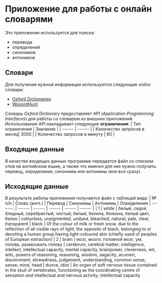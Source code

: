 # Приложение для работы с онлайн словарями
Это приложение используется для поиска:
- перевода
- определений
- синонимов
- антонимов

## Словари
Для получения нужной информации используются следующие *online* словари:
- [Oxford Dictionaries](https://en.oxforddictionaries.com/)
- [WooordHunt](https://wooordhunt.ru/)

Словарь *Oxford Dictionary* предоставляет API (*Application Programming Interfaces*) для работы со словарем из внешних приложений. Использование API накладывает следующие **ограничения**:
| Тип ограничения | Значение |
| ------ | ------ |
| Количество запросов в месяц| 3000 |
| Количество запросов в минуту | 60 |

## Входящие данные
В качестве входящих данных программе передается файл со списком слов на английском языке, а также что именно для них нужно получить: перевод, определения, синонимы или антонимы (или все сразу).

## Исходящие данные
В результате работы приложения получается файл с таблицей вида:
| № п/п | Слово (англ.) | Перевод | Синонимы | Антонимы | Определение
| :------: | ------ | ------ | ------ | ------ | ------ |
| 1 | white | белый, седой, бледный, серебристый, чистый, белый, белила, белизна, белый цвет, белок | colourless, unpigmented, undyed, bleached, natural; pale, clear, transparent | black | Of the colour of milk or fresh snow, due to the reflection of all visible rays of light; the opposite of black; belonging to or denoting a human group having light-coloured skin (chiefly used of peoples of European extraction)
| 2 | brain | мозг, мозги, головной мозг, ум, голова, размозжить голову | cerebrum, cerebral matter; intelligence, intellect, intellectual capacity, mental capacity, brainpower, cleverness, wit, wits, powers of reasoning, reasoning, wisdom, sagacity, acumen, discernment, shrewdness, judgement, understanding, common sense, sense; mind, head | dunce, idiot | An organ of soft nervous tissue contained in the skull of vertebrates, functioning as the coordinating centre of sensation and intellectual and nervous activity; intellectual capacity
